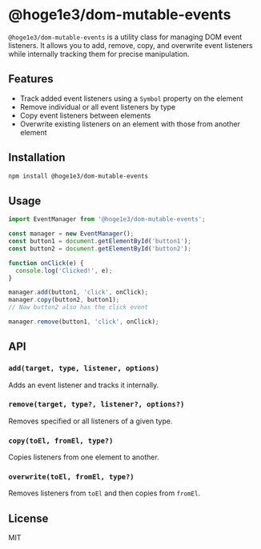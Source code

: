 # @hoge1e3/dom-mutable-events

`@hoge1e3/dom-mutable-events` is a utility class for managing DOM event listeners. It allows you to add, remove, copy, and overwrite event listeners while internally tracking them for precise manipulation.

## Features
- Track added event listeners using a `Symbol` property on the element
- Remove individual or all event listeners by type
- Copy event listeners between elements
- Overwrite existing listeners on an element with those from another element

## Installation
```bash
npm install @hoge1e3/dom-mutable-events
```

## Usage
```js
import EventManager from '@hoge1e3/dom-mutable-events';

const manager = new EventManager();
const button1 = document.getElementById('button1');
const button2 = document.getElementById('button2');

function onClick(e) {
  console.log('Clicked!', e);
}

manager.add(button1, 'click', onClick);
manager.copy(button2, button1);
// Now button2 also has the click event

manager.remove(button1, 'click', onClick);
```

## API
### `add(target, type, listener, options)`
Adds an event listener and tracks it internally.

### `remove(target, type?, listener?, options?)`
Removes specified or all listeners of a given type.

### `copy(toEl, fromEl, type?)`
Copies listeners from one element to another.

### `overwrite(toEl, fromEl, type?)`
Removes listeners from `toEl` and then copies from `fromEl`.

## License
MIT
